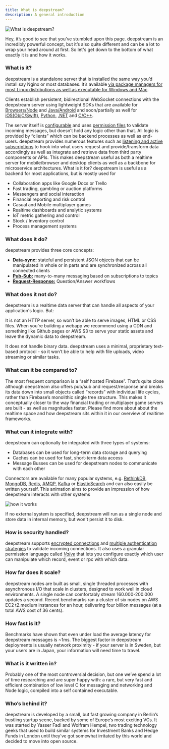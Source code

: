 ```yaml
---
title: What is deepstream?
description: A general introduction
---
```

<style type="text/css">
.main-title{display:none}
.content li {
    padding: 0 20px;
    position: relative;
    line-height: 26px;
}</style>
![What is deepstream?](what-is-deepstream-header.png)

Hey, it’s good to see that you’ve stumbled upon this page. deepstream is an incredibly powerful concept, but it’s also quite different and can be a lot to wrap your head around at first. So let's get down to the bottom of what exactly it is and how it works.

### What is it?
deepstream is a standalone server that is installed the same way you’d install say Nginx or most databases. It’s available [via package managers for most Linux distributions as well as executable for Windows and Mac](/install/).

Clients establish persistent, bidirectional WebSocket connections with the deepstream server using lightweight SDKs that are available for [Browsers/Node](/tutorials/guides/getting-started-quickstart/#getting-the-client) and [Java/Android](/install/android/) and soon/partially as well for [iOS(ObjC/Swift)](https://github.com/deepstreamIO/deepstream.io/issues/68), [Python](https://github.com/deepstreamIO/deepstream.io/issues/72), [.NET](https://github.com/deepstreamIO/deepstream.io/issues/70) and [C/C++](/deepstreamIO/deepstream.io/issues/69).

The server itself is [configurable](/docs/server/configuration/) and uses [permission files](/tutorials/core/permission/conf-simple/) to validate incoming messages, but doesn’t hold any logic other than that. All logic is provided by “clients” which can be backend processes as well as end-users. deepstream provides numerous features such as [listening and active subscriptions](/tutorials/core/active-data-providers/) to hook into what users request and provide/transform data accordingly as well as integrate and retrieve data from third party components or APIs.
This makes deepstream useful as both a realtime server for mobile/browser and desktop clients as well as a backbone for microservice architectures.
What is it for?
deepstream is useful as a backend for most applications, but is mostly used for

- Collaboration apps like Google Docs or Trello
- Fast trading, gambling or auction platforms
- Messengers and social interaction
- Financial reporting and risk control
- Casual and Mobile multiplayer games
- Realtime dashboards and analytic systems
- IoT metric gathering and control
- Stock / Inventory control
- Process management systems

### What does it do?
deepstream provides three core concepts:
- **[Data-sync:](/tutorials/core/datasync/records/)** stateful and persistent JSON objects that can be manipulated in whole or in parts and are synchronized across all connected clients
- **[Pub-Sub:](/tutorials/core/pubsub/)** many-to-many messaging based on subscriptions to topics
- **[Request-Response:](/tutorials/core/request-response/)** Question/Answer workflows

### What does it not do?
deepstream is a realtime data server that can handle all aspects of your application's logic. But: 

It is not an HTTP server, so won’t be able to serve images, HTML or CSS files. When you’re building a webapp we recommend using a CDN and something like Github pages or AWS S3 to serve your static assets and leave the dynamic data to deepstream.

It does not handle binary data. deepstream uses a minimal, proprietary text-based protocol - so it won’t be able to help with file uploads, video streaming or similar tasks.

### What can it be compared to?
The most frequent comparison is a “self hosted Firebase”. That’s quite close although deepstream also offers pub/sub and request/response and breaks its data down into small objects called “records” with individual life cycles, rather than Firebase’s monolithic single tree structure. This makes it conceptually closer to the way financial trading or multiplayer game servers are built - as well as magnitudes faster. Please find more about about the realtime space and how deepstream sits within it in our overview of realtime frameworks.

### What can it integrate with?
deepstream can optionally be integrated with three types of systems:
- Databases can be used for long-term data storage and querying
- Caches can be used for fast, short-term data access
- Message Busses can be used for deepstream nodes to communicate with each other

Connectors are available for many popular systems, e.g. [RethinkDB](/tutorials/plugins/database/rethinkdb/), [MongoDB](/tutorials/plugins/database/mongodb/), [Redis](/tutorials/plugins/cache/redis/), [AMQP](/tutorials/integrations/msg-amqp/), [Kafka](/tutorials/integrations/msg-kafka/) or [ElasticSearch](/tutorials/plugins/database/elasticsearch/) and can also easily be written yourself. This animation aims to provide an impression of how deepstream interacts with other systems

![how it works](/tutorials/core/cluster-messaging/internal-workings.svg)

If no external system is specified, deepstream will run as a single node and store data in internal memory, but won't persist it to disk.

### How is security handled?
deepstream supports [encrypted connections](/tutorials/core/security/)
and [multiple authentication strategies](/tutorials/core/auth/http-webhook/) to
validate incoming connections. It also uses a granular permission language
called [_Valve_](/tutorials/core/permission/conf-simple/) that lets you
configure exactly which user can manipulate which record, event or rpc with
which data.

### How far does it scale?
deepstream nodes are built as small, single threaded processes with asynchronous I/O that scale in clusters, designed to work well in cloud environments. A single node can comfortably stream 160.000-200.000 updates a second.
Recent benchmarks ran a cluster of six nodes on AWS EC2 t2.medium instances for an hour, delivering four billion messages (at a total AWS cost of 36 cents).

### How fast is it?
Benchmarks have shown that even under load the average latency for deepstream messages is ~1ms. The biggest factor in deepstream deployments is usually network proximity - if your server is in Sweden, but your users are in Japan, your information will need time to travel.

### What is it written in?
Probably one of the most controversial decision, but one we’ve spend a lot of time researching and are super happy with: a rare, but very fast and efficient combination of low level C for messaging and networking and Node logic, compiled into a self contained executable.

### Who’s behind it?
deepstream is developed by a small, but fast growing company in Berlin’s bustling startup scene, backed by some of Europe’s most exciting VCs. It was started by Yasser Fadl and Wolfram Hempel, two trading technology geeks that used to build similar systems for Investment Banks and Hedge Funds in London until they’ve got somewhat irritated by this world and decided to move into open source.

